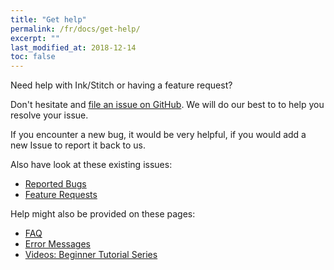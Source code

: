 ```yaml
---
title: "Get help"
permalink: /fr/docs/get-help/
excerpt: ""
last_modified_at: 2018-12-14
toc: false
---
```


Need help with Ink/Stitch or having a feature request?

Don't hesitate and [file an issue on GitHub](https://github.com/inkstitch/inkstitch/issues). We will do our best to to help you resolve your issue.

If you encounter a new bug, it would be very helpful, if you would add a new Issue to report it back to us.

Also have look at these existing issues:

* [Reported Bugs](https://github.com/inkstitch/inkstitch/issues?q=is%3Aissue+is%3Aopen+label%3Abug)
* [Feature Requests](https://github.com/inkstitch/inkstitch/issues?q=is%3Aissue+is%3Aopen+label%3A%22feature+request%22)

Help might also be provided on these pages:

* [FAQ](/docs/faq)
* [Error Messages](/docs/error-messages)
* [Videos: Beginner Tutorial Series](/tutorials/resources/beginner-video-tutorials/)

